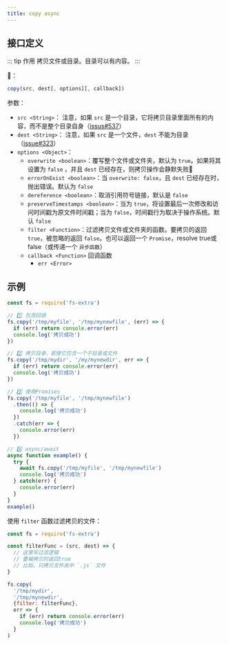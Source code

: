 ```yaml
---
title: copy async
---
```


## 接口定义
::: tip 作用
拷贝文件或目录。目录可以有内容。
:::

📔：
```js
copy(src, dest[, options][, callback])
```

参数：

- `src <String>`： 注意，如果 `src` 是一个目录，它将拷贝目录里面所有的内容，而不是整个目录自身（[issus#537](https://github.com/jprichardson/node-fs-extra/issues/537)）
- `dest <String>`： 注意，如果 `src` 是一个文件，`dest` 不能为目录（[issue#323](https://github.com/jprichardson/node-fs-extra/issues/323)）
- `options <Object>`：
  - `overwrite <boolean>`：覆写整个文件或文件夹，默认为 `true`。如果将其设置为 `false` ，并且 `dest` 已经存在，则拷贝操作会静默失败🚨
  - `errorOnExist <boolean>`：当 `overwrite: false`，且 `dest` 已经存在时，抛出错误。默认为 `false`
  - `dereference <boolean>`：取消引用符号链接，默认是 `false`
  - `preserveTimestamps <boolean>`：当为 `true`，将设置最后一次修改和访问时间戳为原文件时间戳；当为 `false`，时间戳行为取决于操作系统。默认 `false`
  - `filter <Function>`：过滤拷贝文件或文件夹的函数。要拷贝的返回 `true`，被忽略的返回 `false`。也可以返回一个 `Promise`，resolve true或false（或传递一个 `异步函数`）
  - `callback <Function>` 回调函数
    - `err <Error>`



## 示例

```js {3,9,15,24}
const fs = require('fs-extra')

// 1️⃣ 包含回调
fs.copy('/tmp/myfile', '/tmp/mynewfile', (err) => {
  if (err) return console.error(err)
  console.log('拷贝成功')
})

// 2️⃣ 拷贝目录，即使它包含一个子目录或文件
fs.copy('/tmp/mydir', '/my/mynewdir', err => {
  if (err) return console.error(err)
  console.log('拷贝成功')
})

// 3️⃣ 使用Promises
fs.copy('/tmp/myfile', '/tmp/mynewfile')
  .then(() => {
    console.log('拷贝成功')
  })
  .catch(err => {
    console.error(err)
  })

// 4️⃣ async/await
async function example() {
  try {
    await fs.copy('/tmp/myfile', '/tmp/mynewfile')
    console.log('拷贝成功')
  } catch(err) {
    console.error(err)
  }
}
example()
```

使用 `filter` 函数过滤拷贝的文件：

```js {4-6,12}
const fs = require('fs-extra')

const filterFunc = (src, dest) => {
  // 这里写过滤逻辑
  // 要被拷贝的返回true
  // 比如，只拷贝文件夹中 `.js` 文件
}

fs.copy(
  '/tmp/mydir', 
  '/tmp/mynewdir', 
  {filter: filterFunc},
  err => {
    if (err) return console.error(err)
    console.log('拷贝成功')
  }
)
```

